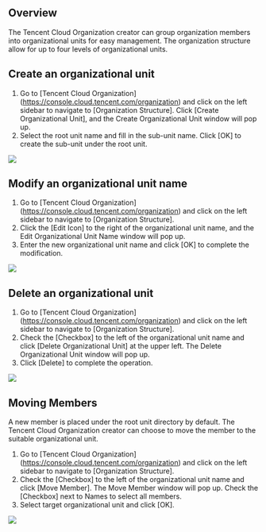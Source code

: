 ## Overview

The Tencent Cloud Organization creator can group organization members into organizational units for easy management. The organization structure allow for up to four levels of organizational units.

## Create an organizational unit

1. Go to [Tencent Cloud Organization] (https://console.cloud.tencent.com/organization) and click on the left sidebar to navigate to [Organization Structure]. 
Click [Create Organizational Unit], and the Create Organizational Unit window will pop up.
3. Select the root unit name and fill in the sub-unit name. Click [OK] to create the sub-unit under the root unit.

![](https://main.qcloudimg.com/raw/93fd9b10ef8623cf325eac0ded6bc829.png)

## Modify an organizational unit name

1. Go to [Tencent Cloud Organization] (https://console.cloud.tencent.com/organization) and click on the left sidebar to navigate to [Organization Structure].
2. Click the [Edit Icon] to the right of the organizational unit name, and the Edit Organizational Unit Name window will pop up.
3. Enter the new organizational unit name and click [OK] to complete the modification.

![](https://main.qcloudimg.com/raw/3591592a6f62b5408a6aac728c925a94.png)

## Delete an organizational unit

1. Go to [Tencent Cloud Organization] (https://console.cloud.tencent.com/organization) and click on the left sidebar to navigate to [Organization Structure].
2. Check the [Checkbox] to the left of the organizational unit name and click [Delete Organizational Unit] at the upper left. The Delete Organizational Unit window will pop up.
3. Click [Delete] to complete the operation.

![](https://main.qcloudimg.com/raw/5bd68077ff065ef1c4345b7158af2cf5.png)

## Moving Members

A new member is placed under the root unit directory by default. The Tencent Cloud Organization creator can choose to move the member to the suitable organizational unit.

1. Go to [Tencent Cloud Organization] (https://console.cloud.tencent.com/organization) and click on the left sidebar to navigate to [Organization Structure].
2. Check the [Checkbox] to the left of the organizational unit name and click [Move Member]. The Move Member window will pop up. Check the [Checkbox] next to Names to select all members.
3. Select target organizational unit and click [OK].

![](https://main.qcloudimg.com/raw/6e61865ed6c966f0db5f790ff823f82e.png)